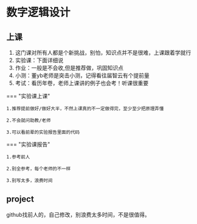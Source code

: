 # 数字逻辑设计

## 上课

1. 这门课对所有人都是个新挑战，别怕，知识点并不是很难，上课跟着学就行
2. 实验课：下面详细说
3. 作业：一般是不会收,但是推荐做，巩固知识点
4. 小测：董yb老师是突击小测，记得看往届智云有个提前量
5. 考试：看历年卷，老师上课讲的例子也会考！听课很重要

=== "实验课上课"

    1.推荐提前做好/做好大半，不然上课真的不一定做得完，至少至少把原理弄懂 

    2.不会就问助教/老师 

    3.可以看前辈的实验报告里面的代码 

=== "实验课报告"

    1.参考前人 

    2.别全参考，每个老师的不一样 
    
    3.别写太多，浪费时间 

## project

github找前人的，自己修改，别浪费太多时间，不是很值得。
